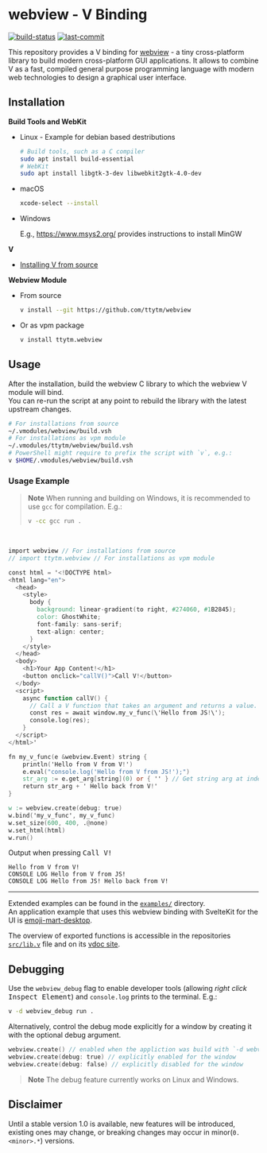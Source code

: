 # webview - V Binding

[![build-status](https://img.shields.io/github/actions/workflow/status/ttytm/webview/ci.yml?branch=main&style=flat-rounded)](https://github.com/ttytm/webview/actions/workflows/ci.yml?query=branch%3Amain)
[![last-commit](https://img.shields.io/github/last-commit/ttytm/webview?style=flat-rounded)](https://github.com/ttytm/webview)

This repository provides a V binding for [webview](https://github.com/webview/webview) - a tiny cross-platform library
to build modern cross-platform GUI applications. It allows to combine V as a fast, compiled general
purpose programming language with modern web technologies to design a graphical user interface.

## Installation

**Build Tools and WebKit**

- Linux - Example for debian based destributions

  ```sh
  # Build tools, such as a C compiler
  sudo apt install build-essential
  # WebKit
  sudo apt install libgtk-3-dev libwebkit2gtk-4.0-dev
  ```

- macOS

  ```sh
  xcode-select --install
  ```

- Windows

  E.g., https://www.msys2.org/ provides instructions to install MinGW

**V**

- [Installing V from source](https://github.com/vlang/v#installing-v-from-source)

**Webview Module**

- From source

  ```sh
  v install --git https://github.com/ttytm/webview
  ```

- Or as vpm package

  ```sh
  v install ttytm.webview
  ```

## Usage

After the installation, build the webview C library to which the webview V module will bind.\
You can re-run the script at any point to rebuild the library with the latest upstream changes.

```sh
# For installations from source
~/.vmodules/webview/build.vsh
# For installations as vpm module
~/.vmodules/ttytm/webview/build.vsh
# PowerShell might require to prefix the script with `v`, e.g.:
v $HOME/.vmodules/webview/build.vsh
```

### Usage Example

> **Note**
> When running and building on Windows, it is recommended to use `gcc` for compilation. E.g.:
>
> ```sh
> v -cc gcc run .
> ```

<br>

```v ignore
import webview // For installations from source
// import ttytm.webview // For installations as vpm module

const html = '<!DOCTYPE html>
<html lang="en">
  <head>
    <style>
      body {
        background: linear-gradient(to right, #274060, #1B2845);
        color: GhostWhite;
        font-family: sans-serif;
        text-align: center;
      }
    </style>
  </head>
  <body>
    <h1>Your App Content!</h1>
    <button onclick="callV()">Call V!</button>
  </body>
  <script>
    async function callV() {
      // Call a V function that takes an argument and returns a value.
      const res = await window.my_v_func(\'Hello from JS!\');
      console.log(res);
    }
  </script>
</html>'

fn my_v_func(e &webview.Event) string {
	println('Hello from V from V!')
	e.eval("console.log('Hello from V from JS!');")
	str_arg := e.get_arg[string](0) or { '' } // Get string arg at index `0`
	return str_arg + ' Hello back from V!'
}

w := webview.create(debug: true)
w.bind('my_v_func', my_v_func)
w.set_size(600, 400, .@none)
w.set_html(html)
w.run()
```

Output when pressing <kbd>Call V!</kdb>

```
Hello from V from V!
CONSOLE LOG Hello from V from JS!
CONSOLE LOG Hello from JS! Hello back from V!
```

---

Extended examples can be found in the [`examples/`](https://github.com/ttytm/webview/tree/master/examples) directory.\
An application example that uses this webview binding with SvelteKit for the UI is [emoji-mart-desktop](https://github.com/ttytm/emoji-mart-desktop).

The overview of exported functions is accessible in the repositories [`src/lib.v`](https://github.com/ttytm/webview/blob/master/src/lib.v)
file and on its [vdoc site](https://ttytm.github.io/webview/webview.html).

## Debugging

Use the `webview_debug` flag to enable developer tools
(allowing _right click_ <kbd>Inspect Element</kbd>) and `console.log` prints to the terminal. E.g.:

```sh
v -d webview_debug run .
```

Alternatively, control the debug mode explicitly for a window by creating it with the optional debug
argument.

```v ignore
webview.create() // enabled when the appliction was build with `-d webview_debug`
webview.create(debug: true) // explicitly enabled for the window
webview.create(debug: false) // explicitly disabled for the window
```

> **Note**
> The debug feature currently works on Linux and Windows.

## Disclaimer

Until a stable version 1.0 is available, new features will be introduced, existing ones may change,
or breaking changes may occur in minor(`0.<minor>.*`) versions.
